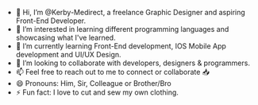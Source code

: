 - 👋 Hi, I’m @Kerby-Medirect, a freelance Graphic Designer and aspiring Front-End Developer.
- 👀 I’m interested in learning different programming languages and showcasing what I've learned. 
- 🌱 I’m currently learning Front-End development, IOS Mobile App development and UI/UX Design.
- 💞️ I’m looking to collaborate with developers, designers & programmers.
- 📫 Feel free to reach out to me to connect or collaborate 📥
- 😄 Pronouns: Him, Sir, Colleague or Brother/Bro
- ⚡ Fun fact: I love to cut and sew my own clothing.

<!---
Kerby-Medirect/Kerby-Medirect is a ✨ special ✨ repository because its `README.md` (this file) appears on your GitHub profile.
You can click the Preview link to take a look at your changes.
--->
